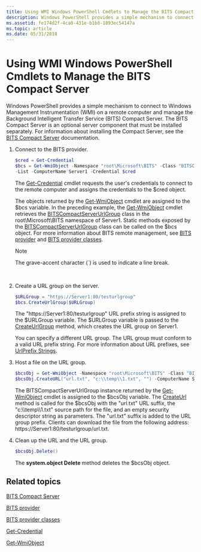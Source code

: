 ```yaml
---
title: Using WMI Windows PowerShell Cmdlets to Manage the BITS Compact Server
description: Windows PowerShell provides a simple mechanism to connect to Windows Management Instrumentation (WMI) on a remote computer and manage the Background Intelligent Transfer Service (BITS) Compact Server.
ms.assetid: fe174d2f-4ca0-431e-b1b8-1893ec54147a
ms.topic: article
ms.date: 05/31/2018
---
```


# Using WMI Windows PowerShell Cmdlets to Manage the BITS Compact Server

Windows PowerShell provides a simple mechanism to connect to Windows Management Instrumentation (WMI) on a remote computer and manage the Background Intelligent Transfer Service (BITS) Compact Server. The BITS Compact Server is an optional server component that must be installed separately. For information about installing the Compact Server, see the [BITS Compact Server](bits-compact-server.md) documentation.

1.  Connect to the BITS provider.

    ```PowerShell
    $cred = Get-Credential
    $bcs = Get-WmiObject -Namespace "root\Microsoft\BITS" -Class "BITSCompactServerUrlGroup" `
    -List -ComputerName Server1 -Credential $cred
    ```

    

    The [Get-Credential](https://technet.microsoft.com/library/dd315327.aspx) cmdlet requests the user's credentials to connect to the remote computer and assigns the credentials to the $cred object.

    The objects returned by the [Get-WmiObject](https://technet.microsoft.com/library/dd315295.aspx) cmdlet are assigned to the $bcs variable. In the preceding example, the [Get-WmiObject](https://technet.microsoft.com/library/dd315295.aspx) cmdlet retrieves the [BITSCompactServerUrlGroup](https://msdn.microsoft.com/library/dd904504.aspx) class in the root\\Microsoft\\BITS namespace of Server1. Static methods exposed by the [BITSCompactServerUrlGroup](https://msdn.microsoft.com/library/dd904504.aspx) class can be called on the $bcs object. For more information about BITS remote management, see [BITS provider](https://msdn.microsoft.com/library/dd904506.aspx) and [BITS provider classes]( https://go.microsoft.com/fwlink/p/?linkid=160847).

    > [!Note]  
    > The grave-accent character (\`) is used to indicate a line break.

     

2.  Create a URL group on the server.

    ```PowerShell
    $URLGroup = "https://Server1:80/testurlgroup" 
    $bcs.CreateUrlGroup($URLGroup)
    ```

    

    The "https://Server1:80/testurlgroup" URL prefix string is assigned to the $URLGroup variable. The $URLGroup variable is passed to the [CreateUrlGroup](https://msdn.microsoft.com/library/dd904510.aspx) method, which creates the URL group on Server1.

    You can specify a different URL group. The URL group must conform to a valid URL prefix string. For more information about URL prefixes, see [UrlPrefix Strings](https://msdn.microsoft.com/library/aa364698.aspx).

3.  Host a file on the URL group.

    ```PowerShell
    $bcsObj = Get-WmiObject -Namespace "root\Microsoft\BITS" -Class "BITSCompactServerUrlGroup" -filter ("UrlGroup='" + $URLGroup + "'") -ComputerName Server1 -Credential $cred
    $bcsObj.CreateURL("url.txt", "c:\\temp\\1.txt", "") -ComputerName Server1 -Credential $cred
    ```

    

    The BITSCompactServerUrlGroup instance returned by the [Get-WmiObject](https://technet.microsoft.com/library/dd315295.aspx) cmdlet is assigned to the $bcsObj variable. The [CreateUrl](https://msdn.microsoft.com/library/dd904511.aspx) method is called for the $bcsObj with the "url.txt" URL suffix, the "c:\\\\temp\\\\1.txt" source path for the file, and an empty security descriptor string as parameters. The "url.txt" suffix is added to the URL group prefix. Clients can download the file from the following address: https://Server1:80/testurlgroup/url.txt.

4.  Clean up the URL and the URL group.

    ```PowerShell
    $bcsObj.Delete()
    ```

    

    The **system.object Delete** method deletes the $bcsObj object.

## Related topics

<dl> <dt>

[BITS Compact Server](https://msdn.microsoft.com/library/dd904465.aspx)
</dt> <dt>

[BITS provider](https://msdn.microsoft.com/library/dd904506.aspx)
</dt> <dt>

[BITS provider classes]( https://go.microsoft.com/fwlink/p/?linkid=160847)
</dt> <dt>

[Get-Credential](https://technet.microsoft.com/library/dd315327.aspx)
</dt> <dt>

[Get-WmiObject](https://technet.microsoft.com/library/dd315295.aspx)
</dt> </dl>

 

 




